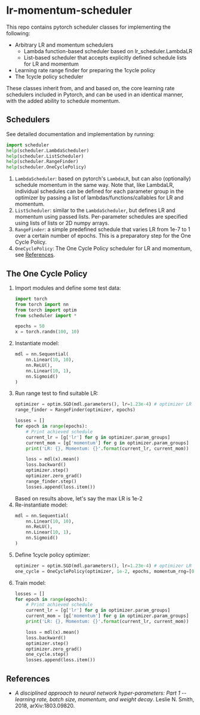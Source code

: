 # lr-momentum-scheduler

This repo contains pytorch scheduler classes for implementing the following:

* Arbitrary LR and momentum schedulers
  * Lambda function-based scheduler based on lr_scheduler.LambdaLR
  * List-based scheduler that accepts explicitly defined schedule lists for LR and momentum
* Learning rate range finder for preparing the 1cycle policy
* The 1cycle policy scheduler

These classes inherit from, and and based on, the core learning rate schedulers included in Pytorch, and can be used in an identical manner, with the added ability to schedule momentum.

## Schedulers

See detailed documentation and implementation by running:

```python
import scheduler
help(scheduler.LambdaScheduler)
help(scheduler.ListScheduler)
help(scheduler.RangeFinder)
help(scheduler.OneCyclePolicy)
```

1. `LambdaScheduler`: based on pytorch's `LambdaLR`, but can also (optionally) schedule momentum in the same way. Note that, like LambdaLR, individual schedules can be defined for each parameter group in the optimizer by passing a list of lambdas/functions/callables for LR and momentum.
1. `ListScheduler`: similar to the `LambdaScheduler`, but defines LR and momentum using passed lists. Per-parameter schedules are specified using lists of lists or 2D numpy arrays.
1. `RangeFinder`: a simple predefined schedule that varies LR from 1e-7 to 1 over a certain number of epochs. This is a preparatory step for the One Cycle Policy.
1. `OneCyclePolicy`: The One Cycle Policy scheduler for LR and momentum, see [References](#references).

## The One Cycle Policy

1. Import modules and define some test data:
    ```python
    import torch
    from torch import nn
    from torch import optim
    from scheduler import *
    
    epochs = 50
    x = torch.randn(100, 10)
    ```
1. Instantiate model:
    ```python
    mdl = nn.Sequential(
        nn.Linear(10, 10),
        nn.ReLU(),
        nn.Linear(10, 1),
        nn.Sigmoid()
    )
    ```
1. Run range test to find suitable LR:
    ```python
    optimizer = optim.SGD(mdl.parameters(), lr=1.23e-4) # optimizer LR is ignored
    range_finder = RangeFinder(optimizer, epochs)
    
    losses = []
    for epoch in range(epochs):
        # Print achieved schedule
        current_lr = [g['lr'] for g in optimizer.param_groups]
        current_mom = [g['momentum'] for g in optimizer.param_groups]
        print('LR: {}, Momentum: {}'.format(current_lr, current_mom))

        loss = mdl(x).mean()
        loss.backward()
        optimizer.step()
        optimizer.zero_grad()
        range_finder.step()
        losses.append(loss.item())
    ```
    Based on results above, let's say the max LR is 1e-2
1. Re-instantiate model:
    ```python
    mdl = nn.Sequential(
        nn.Linear(10, 10),
        nn.ReLU(),
        nn.Linear(10, 1),
        nn.Sigmoid()
    )
    ```
1. Define 1cycle policy optimizer:
    ```python
    optimizer = optim.SGD(mdl.parameters(), lr=1.23e-4) # optimizer LR is ignored
    one_cycle = OneCyclePolicy(optimizer, 1e-2, epochs, momentum_rng=[0.85, 0.95])
    ```
1. Train model:
    ```python
    losses = []
    for epoch in range(epochs):
        # Print achieved schedule
        current_lr = [g['lr'] for g in optimizer.param_groups]
        current_mom = [g['momentum'] for g in optimizer.param_groups]
        print('LR: {}, Momentum: {}'.format(current_lr, current_mom))

        loss = mdl(x).mean()
        loss.backward()
        optimizer.step()
        optimizer.zero_grad()
        one_cycle.step()
        losses.append(loss.item())
    ```

## References

* _A disciplined approach to neural network hyper-parameters: Part 1 -- learning rate, batch size, momentum, and weight decay_. Leslie N. Smith, 2018, arXiv:1803.09820.
    
